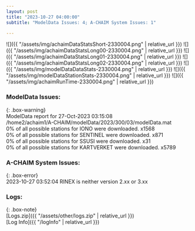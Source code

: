 ```yaml
---
layout: post
title: "2023-10-27 04:00:00"
subtitle: "ModelData Issues: 4; A-CHAIM System Issues: 1"

---
```


![]({{ "/assets/img/achaimDataStatsShort-2330004.png" | relative_url }})
![]({{ "/assets/img/achaimDataStatsLong00-2330004.png" | relative_url }})
![]({{ "/assets/img/achaimDataStatsLong01-2330004.png" | relative_url }})
![]({{ "/assets/img/achaimDataStatsLong02-2330004.png" | relative_url }})
![]({{ "/assets/img/modelDataDataStats-2330004.png" | relative_url }})
![]({{ "/assets/img/modelDataStationStats-2330004.png" | relative_url }})
![]({{ "/assets/img/achaimRunTime-2330004.png" | relative_url }})


### ModelData Issues:  
  
{: .box-warning}  
 ModelData report for 27-Oct-2023 03:15:08   
 /home2/achaim1/A-CHAIM/modelData/2023/300/03/modelData.mat   
 0% of all possible stations for IONO were downloaded. x1568   
 0% of all possible stations for SENTINEL were downloaded. x871   
 0% of all possible stations for SSUSI were downloaded. x31   
 0% of all possible stations for KARTVERKET were downloaded. x5789   
  
### A-CHAIM System Issues:  
  
{: .box-error}  
2023-10-27 03:52:04 RINEX is neither version 2.xx or 3.xx  

### Logs:  
  
{: .box-note}  
[Logs.zip]({{ "/assets/other/logs.zip" | relative_url }})  
[Log Info]({{ "/logInfo" | relative_url }})  
